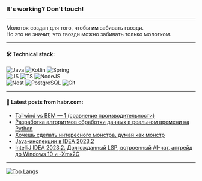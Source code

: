 ### It's working? Don't touch!

---
Молоток создан для того, чтобы им забивать гвозди. <br>
Но это не значит, что гвозди можно забивать только молотком.

---

#### 🛠️ Technical stack:

![Java](https://img.shields.io/badge/Java-informational?logo=Oracle&style=flat&logoColor=white&color=FF4500)
![Kotlin](https://img.shields.io/badge/Kotlin-informational?logo=Kotlin&style=flat&logoColor=white&color=774D97)
![Spring](https://img.shields.io/badge/SpringBoot-informational?logo=SpringBoot&style=flat&logoColor=white&color=6DB33F) <br>
![JS](https://img.shields.io/badge/JS-informational?logo=javaScript&style=flat&logoColor=black&color=F7Df1E)
![TS](https://img.shields.io/badge/TypeScript-informational?logo=typeScript&style=flat&logoColor=black&color=0667A8)
![NodeJS](https://img.shields.io/badge/NodeJS-informational?logo=node.js&style=flat&logoColor=white&color=70A760) <br>
![Nest](https://img.shields.io/badge/NestJS-informational?logo=NestJS&style=flat&logoColor=white&color=E0234E)
![PostgreSQL](https://img.shields.io/badge/PostgreSQL-informational?logo=PostgreSQL&style=flat&logoColor=white&color=DAA520)
![Git](https://img.shields.io/badge/Git-informational?logo=git&style=flat&logoColor=white&color=778899)

___

#### 💬 Latest posts from habr.com:

<!-- BLOG-POST-LIST:START -->
- [Tailwind vs BEM — 1 &lpar;сравнение производительности&rpar;](https://habr.com/ru/articles/774524/?utm_source=habrahabr&utm_medium=rss&utm_campaign=774524)
- [Разработка алгоритмов обработки данных в реальном времени на Python](https://habr.com/ru/companies/mvideo/articles/773420/?utm_source=habrahabr&utm_medium=rss&utm_campaign=773420)
- [Хочешь сделать интересного монстра, думай как монстр](https://habr.com/ru/articles/774506/?utm_source=habrahabr&utm_medium=rss&utm_campaign=774506)
- [Java-инспекции в IDEA 2023.2](https://habr.com/ru/companies/bar/articles/774504/?utm_source=habrahabr&utm_medium=rss&utm_campaign=774504)
- [IntelliJ IDEA 2023.2. Долгожданный LSP, встроенный AI-чат, апгрейд до Windows 10 и -Xmx2G](https://habr.com/ru/companies/bar/articles/774494/?utm_source=habrahabr&utm_medium=rss&utm_campaign=774494)
<!-- BLOG-POST-LIST:END -->

---
[![Top Langs](https://github-readme-stats-git-master-advtsetting-gmailcom.vercel.app/api/top-langs/?username=zloylis&langs_count=10&hide_title=false&title_color=e6edf3&size_weight=0.5&count_weight=0.5&layout=compact&hide_border=true&theme=dracula)](https://github.com/zloylis)

<!-- ![GitHub stats](https://github-readme-stats-git-master-advtsetting-gmailcom.vercel.app/api?username=zloylis&show_icons=true&hide_border=true&theme=dracula&hide_title=true&include_all_commits=true&count_private=true&hide=contribs&hide_rank=true) -->

